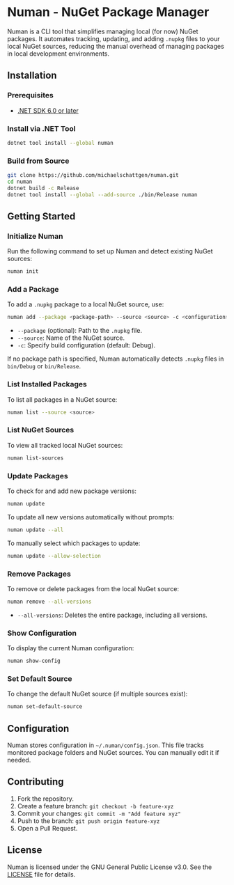 # Numan - NuGet Package Manager

Numan is a CLI tool that simplifies managing local (for now) NuGet packages. It automates tracking, updating, and adding `.nupkg` files to your local NuGet sources, reducing the manual overhead of managing packages in local development environments.

## Installation

### Prerequisites

- [.NET SDK 6.0 or later](https://dotnet.microsoft.com/download/dotnet/6.0)

### Install via .NET Tool

```sh
dotnet tool install --global numan
```

### Build from Source

```sh
git clone https://github.com/michaelschattgen/numan.git
cd numan
dotnet build -c Release
dotnet tool install --global --add-source ./bin/Release numan
```

## Getting Started

### Initialize Numan

Run the following command to set up Numan and detect existing NuGet sources:

```sh
numan init
```

### Add a Package

To add a `.nupkg` package to a local NuGet source, use:

```sh
numan add --package <package-path> --source <source> -c <configuration>
```

- `--package` (optional): Path to the `.nupkg` file.
- `--source`: Name of the NuGet source.
- `-c`: Specify build configuration (default: Debug).

If no package path is specified, Numan automatically detects `.nupkg` files in `bin/Debug` or `bin/Release`.

### List Installed Packages

To list all packages in a NuGet source:

```sh
numan list --source <source>
```

### List NuGet Sources

To view all tracked local NuGet sources:

```sh
numan list-sources
```

### Update Packages

To check for and add new package versions:

```sh
numan update
```

To update all new versions automatically without prompts:

```sh
numan update --all
```

To manually select which packages to update:

```sh
numan update --allow-selection
```

### Remove Packages

To remove or delete packages from the local NuGet source:

```sh
numan remove --all-versions
```

- `--all-versions`: Deletes the entire package, including all versions.

### Show Configuration

To display the current Numan configuration:

```sh
numan show-config
```

### Set Default Source

To change the default NuGet source (if multiple sources exist):

```sh
numan set-default-source
```

## Configuration

Numan stores configuration in `~/.numan/config.json`. This file tracks monitored package folders and NuGet sources. You can manually edit it if needed.

## Contributing

1. Fork the repository.
2. Create a feature branch: `git checkout -b feature-xyz`
3. Commit your changes: `git commit -m "Add feature xyz"`
4. Push to the branch: `git push origin feature-xyz`
5. Open a Pull Request.

## License

Numan is licensed under the GNU General Public License v3.0. See the [LICENSE](LICENSE) file for details.
